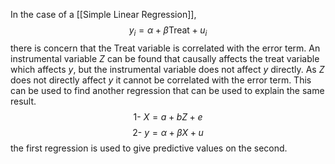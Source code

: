 In the case of a [[Simple Linear Regression]],$$y_i=\alpha+\beta\text{Treat}+u_i$$there is concern that the Treat variable is correlated with the error term. An instrumental variable $Z$ can be found that causally affects the treat variable which affects $y$, but the instrumental variable does not affect $y$ directly. As $Z$ does not directly affect $y$ it cannot be correlated with the error term. This can be used to find another regression that can be used to explain the same result.$$\text{1-  }X=a+bZ+e$$$$\text{2-  }y=\alpha+\beta X+u$$
the first regression is used to give predictive values on the second. 